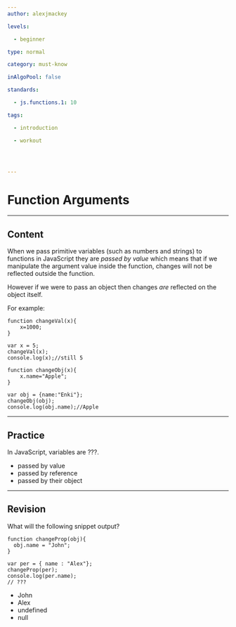 ```yaml
---
author: alexjmackey

levels:

  - beginner

type: normal

category: must-know

inAlgoPool: false

standards:

  - js.functions.1: 10

tags:

  - introduction

  - workout




---
```


# Function Arguments

---
## Content

When we pass primitive variables (such as numbers and strings) to functions in JavaScript they are *passed by value* which means that if we manipulate the argument value inside the function, changes will not be reflected outside the function.
 
However if we were to pass an object then changes *are* reflected on the object itself.

For example:
```
function changeVal(x){
    x=1000;
}

var x = 5;
changeVal(x);
console.log(x);//still 5

function changeObj(x){
    x.name="Apple";
}

var obj = {name:"Enki"};
changeObj(obj);
console.log(obj.name);//Apple
```

---
## Practice

In JavaScript, variables are ???.


* passed by value
* passed by reference
* passed by their object

---
## Revision

What will the following snippet output?
```
function changeProp(obj){
  obj.name = "John";
}

var per = { name : "Alex"};
changeProp(per);
console.log(per.name);
// ???
```

* John
* Alex
* undefined
* null

